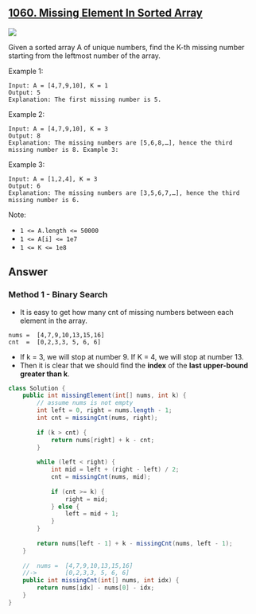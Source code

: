 ## [1060. Missing Element In Sorted Array]()

![](https://github.com/weltond/DataStructure/blob/master/medium.PNG)

Given a sorted array A of unique numbers, find the K-th missing number starting from the leftmost number of the array.

Example 1: 

```
Input: A = [4,7,9,10], K = 1 
Output: 5 
Explanation: The first missing number is 5.
```

Example 2: 

```
Input: A = [4,7,9,10], K = 3 
Output: 8 
Explanation: The missing numbers are [5,6,8,…], hence the third missing number is 8. Example 3:
```

Example 3:

```
Input: A = [1,2,4], K = 3 
Output: 6 
Explanation: The missing numbers are [3,5,6,7,…], hence the third missing number is 6.
```

Note: 
- `1 <= A.length <= 50000`
- `1 <= A[i] <= 1e7` 
- `1 <= K <= 1e8`

## Answer
### Method 1 - Binary Search

- It is easy to get how many cnt of missing numbers between each element in the array.
```
nums =	[4,7,9,10,13,15,16]
cnt  =	[0,2,3,3, 5, 6, 6]
```
- If k = 3, we will stop at number 9. If K = 4, we will stop at number 13.
- Then it is clear that we should find the **index** of the **last upper-bound greater than k**. 

```java
class Solution {
	public int missingElement(int[] nums, int k) {
		// assume nums is not empty
		int left = 0, right = nums.length - 1;
		int cnt = missingCnt(nums, right);
		
		if (k > cnt) {
			return nums[right] + k - cnt;
		}
		
		while (left < right) {
			int mid = left + (right - left) / 2;
			cnt = missingCnt(nums, mid);
			
			if (cnt >= k) {
				right = mid;
			} else {
				left = mid + 1;
			}
		}
		
		return nums[left - 1] + k - missingCnt(nums, left - 1);
	}
	
	// 	nums =	[4,7,9,10,13,15,16]
	//->		[0,2,3,3, 5, 6, 6]
	public int missingCnt(int[] nums, int idx) {
		return nums[idx] - nums[0] - idx;
	}
}
```
